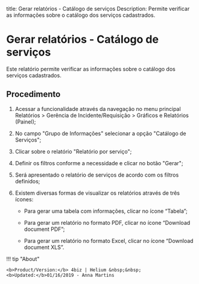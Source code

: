 title: Gerar relatórios - Catálogo de serviços
Description: Permite verificar as informações sobre o catálogo dos serviços cadastrados.
# Gerar relatórios - Catálogo de serviços

Este relatório permite verificar as informações sobre o catálogo dos serviços
cadastrados.

Procedimento
----------------

1.  Acessar a funcionalidade através da navegação no menu principal Relatórios
    \> Gerência de Incidente/Requisição \> Gráficos e Relatórios (Painel);

2.  No campo "Grupo de Informações" selecionar a opção "Catálogo de Serviços";

3.  Clicar sobre o relatório "Relatório por serviço";

4.  Definir os filtros conforme a necessidade e clicar no botão "Gerar";

5.  Será apresentado o relatório de serviços de acordo com os filtros definidos;

6.  Existem diversas formas de visualizar os relatórios através de três
    ícones:

       -   Para gerar uma tabela com informações, clicar no ícone “Tabela”;

       -   Para gerar um relatório no formato PDF, clicar no ícone “Download
           document PDF”;

       -   Para gerar um relatório no formato Excel, clicar no ícone “Download
           document XLS”.




<!-- <i class='fa fa-youtube-play  fa-2x' style='color:#97ce17;vertical-align: middle;'> </i> [Video Library](https://www.youtube.com/playlist?list=PLB5qK2uzf2RPUBXWp7r7A0YUQY07qkSrO)'
-->
!!! tip "About"

    <b>Product/Version:</b> 4biz | Helium &nbsp;&nbsp;
    <b>Updated:</b>01/16/2019 - Anna Martins
